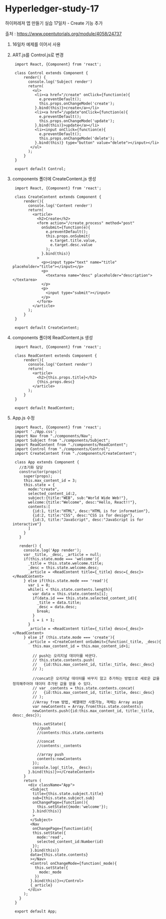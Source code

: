 # Hyperledger-study-17

하이퍼레져 앱 만들기 실습 17일차 - Create 기능 추가

출처 : https://www.opentutorials.org/module/4058/24737

1. 16일차 예제를 이어서 사용

2. ART.js를 Control.js로 변경

        import React, {Component} from 'react';

        class Control extends Component {
            render() {
              console.log('Subject render')
              return(
                <ul>
                 <li><a href="/create" onClick={function(e){
                   e.preventDefault();
                   this.props.onChangeMode('create');
                 }.bind(this)}>create</a></li>
                 <li><a href="/update"onClick={function(e){
                   e.preventDefault();
                   this.props.onChangeMode('update');
                 }.bind(this)}>update</a></li>
                 <li><input onClick={function(e){
                   e.preventDefault();
                   this.props.onChangeMode('delete');
                 }.bind(this)} type="button" value="delete"></input></li>
               </ul>
              );
            }
        }

        export default Control;

3. components 폴더에 CreateContent.js 생성

        import React, {Component} from 'react';

        class CreateContent extends Component {
            render(){
              console.log('Content render')
              return(
                <article>
                  <h2>Create</h2>
                  <form action="/create_process" method="post"
                    onSubmit={function(e){
                      e.preventDefault();
                      this.props.onSubmit(
                        e.target.title.value,
                        e.target.desc.value
                      );
                    }.bind(this)}
                  >
                    <p><input type="text" name="title" placeholder="title"></input></p>
                    <p>
                      <textarea name="desc" placeholder="description"></textarea>
                    </p>
                    <p>
                      <input type="submit"></input>
                    </p>
                  </form>
                </article>
              );
            }
        }

        export default CreateContent;

4. components 폴더에 ReadContent.js 생성

        import React, {Component} from 'react';

        class ReadContent extends Component {
            render(){
              console.log('Content render')
              return(
                <article>
                  <h2>{this.props.title}</h2>
                  {this.props.desc}
                </article>
              );
            }
        }

        export default ReadContent;

5. App.js  수정

        import React, {Component} from 'react';
        import './App.css';
        import Nav from "./components/Nav";
        import Subject from "./components/Subject";
        import ReadContent from "./components/ReadContent";
        import Control from "./components/Control";
        import CreateContent from "./components/CreateContent";

        class App extends Component {
          //초기화 담당
          constructor(props){
            super(props);
            this.max_content_id = 3;
            this.state = {
              mode:"create",
              selected_content_id:2,
              subject:{title:"WEB", sub:"World Wide Web!"},
              welcome:{title:"Welcome", desc:"Hello, React!!"},
              contents:[
                {id:1, title:"HTML", desc:"HTML is for information"},
                {id:2, title:"CSS", desc:"CSS is for design"},
                {id:3, title:"JavaScript", desc:"JavaScript is for interactive"}
              ]
            }
          }

          render() {
            console.log('App render');
            var _title, _desc, _article = null;
            if(this.state.mode === 'welcome'){
              _title = this.state.welcome.title;
              _desc = this.state.welcome.desc;
              _article = <ReadContent title={_title} desc={_desc}></ReadContent>
            } else if(this.state.mode === 'read'){
              var i = 0;
              while(i < this.state.contents.length){
                var data = this.state.contents[i];
                if(data.id === this.state.selected_content_id){
                  _title = data.title;
                  _desc = data.desc;
                  break;
                }
                i = i + 1;
              }
              _article = <ReadContent title={_title} desc={_desc}></ReadContent>
            } else if (this.state.mode === 'create'){
              _article = <CreateContent onSubmit={function(_title, _desc){
                this.max_content_id = this.max_content_id+1;

                // push는 오리지널 데이터를 바꾼다.
                // this.state.contents.push(
                //   {id:this.max_content_id, title:_title, desc:_desc}
                // );

                //concat은 오리지날 데이터를 바꾸지 않고 추가하는 방법으로 새로운 값을 정의해주어야 데이터 추가된 값을 얻을 수 있다.
                // var _contents = this.state.contents.concat(
                //   {id:this.max_content_id, title:_title, desc:_desc}
                // );
                //Array from 방법, 배열에만 사용가능, 객체는 Array asign
                var newContents = Array.from(this.state.contents);
                newContents.push({id:this.max_content_id, title:_title, desc:_desc});

                this.setState({
                  //push
                  //contents:this.state.contents

                  //concat
                  //contents:_contents

                  //array push
                  contents:newContents
                });
                console.log(_title, _desc);
              }.bind(this)}></CreateContent>
            }
            return (
              <div className="App">
               <Subject 
                title={this.state.subject.title} 
                sub={this.state.subject.sub}
                onChangePage={function(){
                  this.setState({mode:'welcome'});
                }.bind(this)}
                >
               </Subject>
               <Nav 
                onChangePage={function(id){
                this.setState({
                  mode:'read',
                  selected_content_id:Number(id)
                });
               }.bind(this)}
               data={this.state.contents}
               ></Nav>
               <Control onChangeMode={function(_mode){
                 this.setState({
                   mode:_mode
                 })
               }.bind(this)}></Control>
               {_article}
              </div>
            );
          }  
        }

        export default App;
